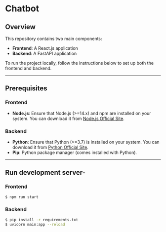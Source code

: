 # Chatbot

## Overview

This repository contains two main components:
- **Frontend**: A React.js application
- **Backend**: A FastAPI application

To run the project locally, follow the instructions below to set up both the frontend and backend.

---

## Prerequisites

### Frontend
- **Node.js**: Ensure that Node.js (>=14.x) and npm are installed on your system. You can download it from [Node.js Official Site](https://nodejs.org/).

### Backend
- **Python**: Ensure that Python (>=3.7) is installed on your system. You can download it from [Python Official Site](https://www.python.org/downloads/).
- **Pip**: Python package manager (comes installed with Python).

---

## Run development server-

### Frontend
```bash
$ npm run start
```

### Backend
```bash
$ pip install -r requirements.txt
$ uvicorn main:app --reload
```
